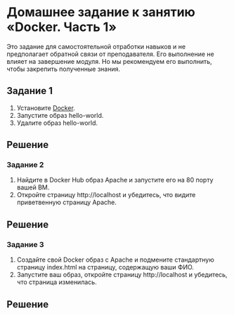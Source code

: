 # Домашнее задание к занятию «Docker. Часть 1»

Это задание для самостоятельной отработки навыков и не предполагает обратной связи от преподавателя. Его выполнение не влияет на завершение модуля. Но мы рекомендуем его выполнить, чтобы закрепить полученные знания.

## Задание 1  

1. Установите [Docker](https://www.docker.com/).
1. Запустите образ hello-world.
1. Удалите образ hello-world.

## Решение


### Задание 2

1. Найдите в Docker Hub образ Apache и запустите его на 80 порту вашей ВМ.
2. Откройте страницу http://localhost и убедитесь, что видите приветвенную страницу Apache.

## Решение


### Задание 3

1. Создайте свой Docker образ с Apache и подмените стандартную страницу index.html на страницу, содержащую ваши ФИО.
2. Запустите ваш образ, откройте страницу http://localhost и убедитесь, что страница изменилась.

## Решение

